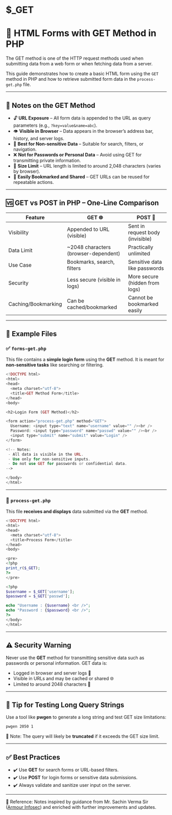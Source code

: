 # $_GET

# 📘 HTML Forms with GET Method in PHP

The GET method is one of the HTTP request methods used when submitting data from a web form or when fetching data from a server.

This guide demonstrates how to create a basic HTML form using the `GET` method in PHP and how to retrieve submitted form data in the `process-get.php` file.

---

## 📝 Notes on the GET Method

* 🔓 **URL Exposure** – All form data is appended to the URL as query parameters (e.g., `?key=value&name=abc`).
* 👁️ **Visible in Browser** – Data appears in the browser’s address bar, history, and server logs.
* 🔸 **Best for Non-sensitive Data** – Suitable for search, filters, or navigation.
* ❌ **Not for Passwords or Personal Data** – Avoid using GET for transmitting private information.
* 📏 **Size Limit** – URL length is limited to around 2,048 characters (varies by browser).
* 🔁 **Easily Bookmarked and Shared** – GET URLs can be reused for repeatable actions.

---

## 🆚 GET vs POST in PHP – One-Line Comparison

| Feature             | GET 🌐                                | POST 📩                          |
| ------------------- | ------------------------------------- | -------------------------------- |
| Visibility          | Appended to URL (visible)             | Sent in request body (invisible) |
| Data Limit          | \~2048 characters (browser-dependent) | Practically unlimited            |
| Use Case            | Bookmarks, search, filters            | Sensitive data like passwords    |
| Security            | Less secure (visible in logs)         | More secure (hidden from logs)   |
| Caching/Bookmarking | Can be cached/bookmarked              | Cannot be bookmarked easily      |

---

## 🧪 Example Files

### ✅ `forms-get.php`

This file contains a **simple login form** using the **GET** method. It is meant for **non-sensitive tasks** like searching or filtering.

```php
<!DOCTYPE html>
<html>
<head>
  <meta charset="utf-8">
  <title>GET Method Form</title>
</head>
<body>

<h2>Login Form (GET Method)</h2>

<form action="process-get.php" method="GET">
  Username: <input type="text" name="username" value="" /><br />
  Password: <input type="password" name="passwd" value="" /><br />
  <input type="submit" name="submit" value="Login" />
</form>

<!-- Notes:
 - All data is visible in the URL.
 - Use only for non-sensitive inputs.
 - Do not use GET for passwords or confidential data.
-->

</body>
</html>
```

---

### 📄 `process-get.php`

This file **receives and displays** data submitted via the **GET** method.

```php
<!DOCTYPE html>
<html>
<head>
  <meta charset="utf-8">
  <title>Process Form</title>
</head>
<body>

<pre>
<?php
print_r($_GET);
?>
</pre>

<?php
$username = $_GET['username'];
$password = $_GET['passwd'];

echo "Username : {$username} <br />";
echo "Password : {$password} <br />";
?>
</body>
</html>
```

---

## ⚠️ Security Warning

Never use the **GET** method for transmitting sensitive data such as passwords or personal information. GET data is:

* Logged in browser and server logs 📜
* Visible in URLs and may be cached or shared 🌐
* Limited to around 2048 characters 📏

---

## 🧪 Tip for Testing Long Query Strings

Use a tool like **pwgen** to generate a long string and test GET size limitations:

```bash
pwgen 2050 1
```

🔸 Note: The query will likely be **truncated** if it exceeds the GET size limit.

---

## ✅ Best Practices

* ✔️ Use **GET** for search forms or URL-based filters.
* ✔️ Use **POST** for login forms or sensitive data submissions.
* ✔️ Always validate and sanitize user input on the server.

---
📖 Reference: Notes inspired by guidance from Mr. Sachin Verma Sir ([Armour Infosec](https://www.armourinfosec.com/)) and enriched with further improvements and updates.
